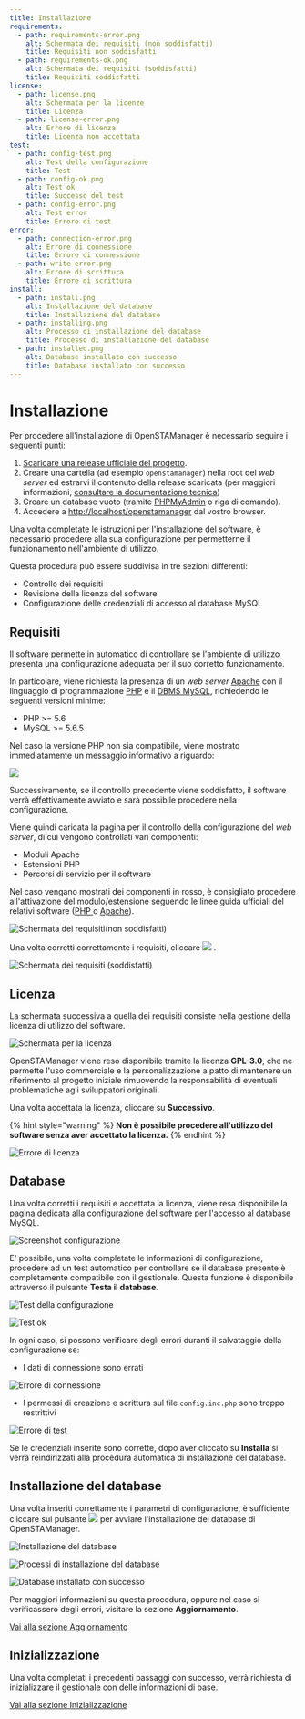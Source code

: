 ```yaml
---
title: Installazione
requirements:
  - path: requirements-error.png
    alt: Schermata dei requisiti (non soddisfatti)
    title: Requisiti non soddisfatti
  - path: requirements-ok.png
    alt: Schermata dei requisiti (soddisfatti)
    title: Requisiti soddisfatti
license:
  - path: license.png
    alt: Schermata per la licenze
    title: Licenza
  - path: license-error.png
    alt: Errore di licenza
    title: Licenza non accettata
test:
  - path: config-test.png
    alt: Test della configurazione
    title: Test
  - path: config-ok.png
    alt: Test ok
    title: Successo del test
  - path: config-error.png
    alt: Test error
    title: Errore di test
error:
  - path: connection-error.png
    alt: Errore di connessione
    title: Errore di connessione
  - path: write-error.png
    alt: Errore di scrittura
    title: Errore di scrittura
install:
  - path: install.png
    alt: Installazione del database
    title: Installazione del database
  - path: installing.png
    alt: Processo di installazione del database
    title: Processo di installazione del database
  - path: installed.png
    alt: Database installato con successo
    title: Database installato con successo
---
```


# Installazione

Per procedere all'installazione di OpenSTAManager è necessario seguire i seguenti punti:

1. [Scaricare una release ufficiale del progetto](https://github.com/devcode-it/openstamanager/releases).
2. Creare una cartella \(ad esempio `openstamanager`\) nella root del _web server_ ed estrarvi il contenuto della release scaricata \(per maggiori informazioni, [consultare la documentazione tecnica](../../docs/docs-1/installazione.md)\)
3. Creare un database vuoto \(tramite [PHPMyAdmin](http://localhost/phpmyadmin/) o riga di comando\).
4. Accedere a [http://localhost/openstamanager](http://localhost/openstamanager) dal vostro browser.

Una volta completate le istruzioni per l'installazione del software, è necessario procedere alla sua configurazione per permetterne il funzionamento nell'ambiente di utilizzo.

Questa procedura può essere suddivisa in tre sezioni differenti:

* Controllo dei requisiti
* Revisione della licenza del software
* Configurazione delle credenziali di accesso al database MySQL

## Requisiti

Il software permette in automatico di controllare se l'ambiente di utilizzo presenta una configurazione adeguata per il suo corretto funzionamento.

In particolare, viene richiesta la presenza di un _web server_ [Apache](https://httpd.apache.org/) con il linguaggio di programmazione [PHP](http://php.net) e il [DBMS MySQL](https://www.mysql.com), richiedendo le seguenti versioni minime:

* PHP &gt;= 5.6
* MySQL &gt;= 5.6.5

Nel caso la versione PHP non sia compatibile, viene mostrato immediatamente un messaggio informativo a riguardo:

![](../../.gitbook/assets/basic.png)

Successivamente, se il controllo precedente viene soddisfatto, il software verrà effettivamente avviato e sarà possibile procedere nella configurazione.

Viene quindi caricata la pagina per il controllo della configurazione del _web server_, di cui vengono controllati vari componenti:

* Moduli Apache
* Estensioni PHP
* Percorsi di servizio per il software

Nel caso vengano mostrati dei componenti in rosso, è consigliato procedere all'attivazione del modulo/estensione seguendo le linee guida ufficiali del relativi software \([PHP ](http://php.net/manual/en/install.pecl.windows.php)o [Apache](https://stackoverflow.com/a/5758551)\).

![Schermata dei requisiti\(non soddisfatti\)](../../.gitbook/assets/requirements-error.png)

Una volta corretti correttamente i requisiti, cliccare ![](../../.gitbook/assets/successivotasto.PNG) .

![Schermata dei requisiti \(soddisfatti\)](../../.gitbook/assets/requirements-ok.png)

## Licenza

La schermata successiva a quella dei requisiti consiste nella gestione della licenza di utilizzo del software.

![Schermata per la licenza](../../.gitbook/assets/license.png)

OpenSTAManager viene reso disponibile tramite la licenza **GPL-3.0**, che ne permette l'uso commerciale e la personalizzazione a patto di mantenere un riferimento al progetto iniziale rimuovendo la responsabilità di eventuali problematiche agli sviluppatori originali.

Una volta accettata la licenza, cliccare su **Successivo**.

{% hint style="warning" %}
**Non è possibile procedere all'utilizzo del software senza aver accettato la licenza.**
{% endhint %}

![Errore di licenza](../../.gitbook/assets/license-error.png)

## Database

Una volta corretti i requisiti e accettata la licenza, viene resa disponibile la pagina dedicata alla configurazione del software per l'accesso al database MySQL.

![Screenshot configurazione](../../.gitbook/assets/config.png)

E' possibile, una volta completate le informazioni di configurazione, procedere ad un test automatico per controllare se il database presente è completamente compatibile con il gestionale. Questa funzione è disponibile attraverso il pulsante **Testa il database**.

![Test della configurazione](../../.gitbook/assets/config-test.png)

![Test ok](../../.gitbook/assets/config-ok.png)

In ogni caso, si possono verificare degli errori duranti il salvataggio della configurazione se:

* I dati di connessione sono errati

![Errore di connessione](../../.gitbook/assets/connection-error.png)

* I permessi di creazione e scrittura sul file `config.inc.php` sono troppo restrittivi

![Errore di test](../../.gitbook/assets/write-error.png)

Se le credenziali inserite sono corrette, dopo aver cliccato su **Installa** si verrà reindirizzati alla procedura automatica di installazione del database.

## Installazione del database

Una volta inseriti correttamente i parametri di configurazione, è sufficiente cliccare sul pulsante ![](../../.gitbook/assets/installa.PNG) per avviare l'installazione del database di OpenSTAManager.

![Installazione del database](../../.gitbook/assets/install.png)

![Processi di installazione del database](../../.gitbook/assets/installing.png)

![Database installato con successo](../../.gitbook/assets/installed%20%281%29.png)

Per maggiori informazioni su questa procedura, oppure nel caso si verificassero degli errori, visitare la sezione **Aggiornamento**.

[Vai alla sezione Aggiornamento](aggiornamento.md)

## Inizializzazione

Una volta completati i precedenti passaggi con successo, verrà richiesta di inizializzare il gestionale con delle informazioni di base.

[Vai alla sezione Inizializzazione](inizializzazione.md)

